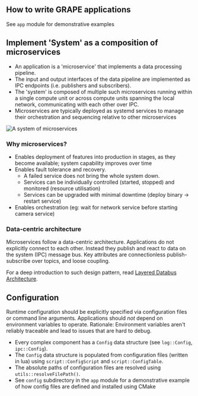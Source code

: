 ## How to write GRAPE applications

See `app` module for demonstrative examples

## Implement 'System' as a composition of microservices

- An application is a 'microservice' that implements a data processing pipeline.
- The input and output interfaces of the data pipeline are implemented as IPC endpoints (i.e.
  publishers and subscribers).
- The 'system' is composed of multiple such microservices running within a single compute unit
  or across compute units spanning the local network, communicating with each other over IPC.
- Microservices are typically deployed as systemd services to manage their orchestration and
  sequencing relative to other microservices

![A system of microservices](./media/microservice.png)

### Why microservices?

- Enables deployment of features into production in stages, as they become available; system
capability improves over time
- Enables fault tolerance and recovery.
  - A failed service does not bring the whole system down.
  - Services can be individually controlled (started, stopped) and monitored (resource utilisation)
  - Services can be upgraded with minimal downtime (deploy binary -> restart service)
- Enables orchestration (eg: wait for network service before starting camera service)

### Data-centric architecture

Microservices follow a data-centric architecture. Applications do not explicitly connect to each
other. Instead they publish and react to data on the system (IPC) message bus. Key attributes are
connectionless publish-subscribe over topics, and loose coupling.

For a deep introduction to such design pattern, read [Layered Databus Architecture](https://github.com/cvilas/guidance/blob/main/process/lda.md).

## Configuration

Runtime configuration should be explicitly specified via configuration files or command line 
arguments. Applications should *not* depend on environment variables to operate. Rationale: 
Environment variables aren't reliably traceable and lead to issues that are hard to debug. 

- Every complex component has a `Config` data structure (see `log::Config`, `ipc::Config`).
- The `Config` data structure is populated from configuration files (written in lua) using 
  `script::ConfigScript` and `script::ConfigTable`.
- The absolute paths of configuration files are resolved using `utils::resolveFilePath()`.
- See `config` subdirectory in the `app` module for a demonstrative example of how config files are
  defined and installed using CMake

